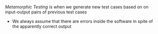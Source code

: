 *Metamorphic Testing* is when we generate new test cases based on on input-output pairs of previous test cases 
- We always assume that there are errors inside the software in spite of the apparently correct output

